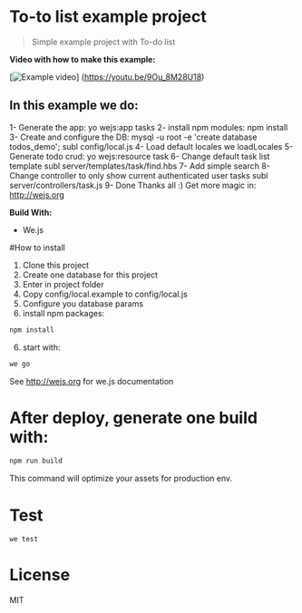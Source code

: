 # To-to list example project

> Simple example project with To-do list

**Video with how to make this example:**

[![Example video](http://wejs.org/api/v1/image/large/1456574031974_c5277770-dd48-11e5-80b9-a79e0ec4fe2a.png)]
(https://youtu.be/9Ou_8M28U18)

## In this example we do:

1- Generate the app:
   yo wejs:app tasks
2- install npm modules:
   npm install
3- Create and configure the DB:
   mysql -u root -e 'create database todos_demo';
   subl config/local.js
4- Load default locales
   we loadLocales
5- Generate todo crud:
   yo wejs:resource task
6- Change default task list template
   subl server/templates/task/find.hbs
7- Add simple search
8- Change controller to only show current authenticated user tasks
   subl server/controllers/task.js
9- Done
   Thanks all :)
   Get more magic in: http://wejs.org

**Build With:**

- We.js

#How to install

1. Clone this project
2. Create one database for this project
2. Enter in project folder
3. Copy config/local.example to config/local.js
4. Configure you database params
5. install npm packages:
```sh
npm install
```
6. start with:
```sh
we go
```

See http://wejs.org for we.js documentation

# After deploy, generate one build with:

```sh
npm run build
```

This command will optimize your assets for production env.

# Test

```
we test
```

# License

MIT